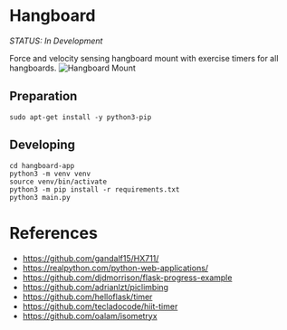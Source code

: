 # Hangboard 

*STATUS: In Development*

Force and velocity sensing hangboard mount with exercise timers for all hangboards.
![Hangboard Mount](./images/IsometrixBoard.png)


## Preparation
``` 
sudo apt-get install -y python3-pip
```

## Developing
```
cd hangboard-app
python3 -m venv venv
source venv/bin/activate
python3 -m pip install -r requirements.txt
python3 main.py
```


# References
+ https://github.com/gandalf15/HX711/
+ https://realpython.com/python-web-applications/
+ https://github.com/djdmorrison/flask-progress-example
+ https://github.com/adrianlzt/piclimbing
+ https://github.com/helloflask/timer
+ https://github.com/tecladocode/hiit-timer
+ https://github.com/oalam/isometryx

